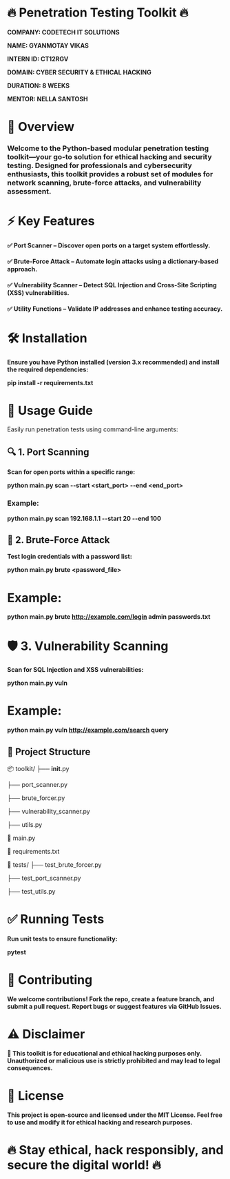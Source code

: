 # **🔥 Penetration Testing Toolkit 🔥**
**COMPANY: CODETECH IT SOLUTIONS**

**NAME: GYANMOTAY VIKAS**

**INTERN ID: CT12RGV**

**DOMAIN: CYBER SECURITY & ETHICAL HACKING**

**DURATION: 8 WEEKS**

**MENTOR: NELLA SANTOSH**

# **🚀 Overview**
### **Welcome to the Python-based modular penetration testing toolkit—your go-to solution for ethical hacking and security testing. Designed for professionals and cybersecurity enthusiasts, this toolkit provides a robust set of modules for network scanning, brute-force attacks, and vulnerability assessment.**
# **⚡ Key Features**

#### ✅ Port Scanner – Discover open ports on a target system effortlessly.
#### ✅ Brute-Force Attack – Automate login attacks using a dictionary-based approach.
#### ✅ Vulnerability Scanner – Detect SQL Injection and Cross-Site Scripting (XSS) vulnerabilities.
#### ✅ Utility Functions – Validate IP addresses and enhance testing accuracy.

# **🛠️ Installation**

**Ensure you have Python installed (version 3.x recommended) and install the required dependencies:**

**pip install -r requirements.txt**

# **🎯 Usage Guide**
Easily run penetration tests using command-line arguments:

## **🔍 1. Port Scanning**

**Scan for open ports within a specific range:**

**python main.py scan <target> --start <start_port> --end <end_port>**

### **Example:**

**python main.py scan 192.168.1.1 --start 20 --end 100**

## **🔑 2. Brute-Force Attack**

**Test login credentials with a password list:**

**python main.py brute <url> <username> <password_file>**

# **Example:**

**python main.py brute http://example.com/login admin passwords.txt**

# **🛡️ 3. Vulnerability Scanning**

**Scan for SQL Injection and XSS vulnerabilities:**

**python main.py vuln <url> <param>**

# **Example:**

**python main.py vuln http://example.com/search query**

##  **📂 Project Structure**

📦 toolkit/
 ├── __init__.py
 
 ├── port_scanner.py
 
 ├── brute_forcer.py

 ├── vulnerability_scanner.py
 
 ├── utils.py

📜 main.py

📜 requirements.txt

📂 tests/
 ├── test_brute_forcer.py

 ├── test_port_scanner.py
 
 ├── test_utils.py

# ✅ Running Tests

**Run unit tests to ensure functionality:**

**pytest**

# 🤝 Contributing

**We welcome contributions! Fork the repo, create a feature branch, and submit a pull request. Report bugs or suggest features via GitHub Issues.**

# ⚠️ Disclaimer

**🚨 This toolkit is for educational and ethical hacking purposes only. Unauthorized or malicious use is strictly prohibited and may lead to legal consequences.**

# **📜 License**

**This project is open-source and licensed under the MIT License. Feel free to use and modify it for ethical hacking and research purposes.**

# 🔥 Stay ethical, hack responsibly, and secure the digital world! 🔥

